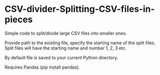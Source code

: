 # CSV-divider-Splitting-CSV-files-in-pieces
Simple code to split/divide large CSV files into smaller ones.

Provide path to the existing file, specify the starting name of the split files. 
Split files will have the starting name and number 1, 2, 3 etc.

By default file is saved to your current Python directory.

Requires Pandas (pip install pandas).
